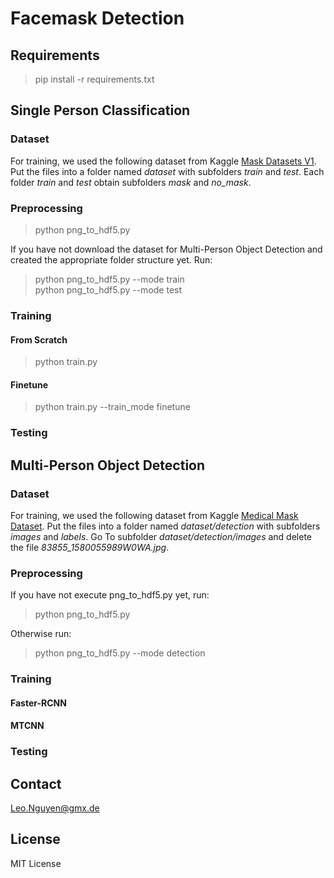 # Facemask Detection

## Requirements
> pip install -r requirements.txt

## Single Person Classification

### Dataset
For training, we used the following dataset from Kaggle [Mask Datasets V1](https://www.kaggle.com/ahmetfurkandemr/mask-datasets-v1). Put the files into a folder named *dataset* with subfolders *train* and *test*. Each folder *train* and *test* obtain subfolders *mask* and *no_mask*. 

### Preprocessing
> python png_to_hdf5.py
  
If you have not download the dataset for Multi-Person Object Detection and created the appropriate folder structure yet. Run:  
> python png_to_hdf5.py --mode train  
> python png_to_hdf5.py --mode test

### Training

#### From Scratch
> python train.py

#### Finetune
> python train.py --train_mode finetune

### Testing

## Multi-Person Object Detection

### Dataset
For training, we used the following dataset from Kaggle [Medical Mask Dataset](https://www.kaggle.com/shreyashwaghe/medical-mask-dataset). Put the files into a folder named *dataset/detection* with subfolders *images* and *labels*. Go To subfolder *dataset/detection/images* and delete the file *83855_1580055989W0WA.jpg*.

### Preprocessing
If you have not execute png_to_hdf5.py yet, run:  
> python png_to_hdf5.py  

Otherwise run:  
> python png_to_hdf5.py --mode detection

### Training

#### Faster-RCNN

#### MTCNN

### Testing


## Contact
Leo.Nguyen@gmx.de

## License
MIT License





